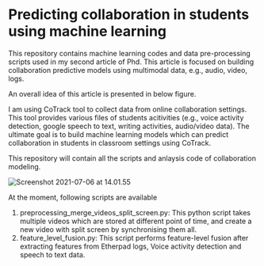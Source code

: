 # Predicting collaboration in students using machine learning

This repository contains machine learning codes and data pre-processing scripts used in my second article of Phd. This article is focused on building collaboration predictive models using multimodal data, e.g., audio, video, logs.

An overall idea of this article is presented in below figure.

I am using CoTrack tool to collect data from online collaboration settings. This tool provides various files of students acitivities (e.g., voice activity detection, google speech to text, writing activities, audio/video data). The ultimate goal is to build machine learning models which can predict collaboration in students in classroom settings using CoTrack.

This repository will contain all the scripts and anlaysis code of collaboration modeling.

![Screenshot 2021-07-06 at 14.01.55](/Users/pankaj/Documents/Comp_Edu_codes/overall.png)

At the moment, following scripts are available 

1. preprocessing_merge_videos_split_screen.py: This python script takes multiple videos which are stored at different point of time, and create a new video with split screen by synchronising them all.
2. feature_level_fusion.py: This script performs feature-level fusion after extracting features from Etherpad logs, Voice activity detection and speech to text data.